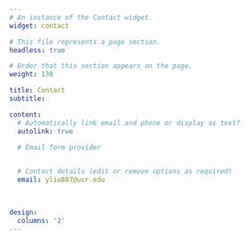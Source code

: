 ```yaml
---
# An instance of the Contact widget.
widget: contact

# This file represents a page section.
headless: true

# Order that this section appears on the page.
weight: 130

title: Contact
subtitle:

content:
  # Automatically link email and phone or display as text?
  autolink: true

  # Email form provider
 

  # Contact details (edit or remove options as required)
  email: yliu807@ucr.edu
  
  

design:
  columns: '2'
---
```

